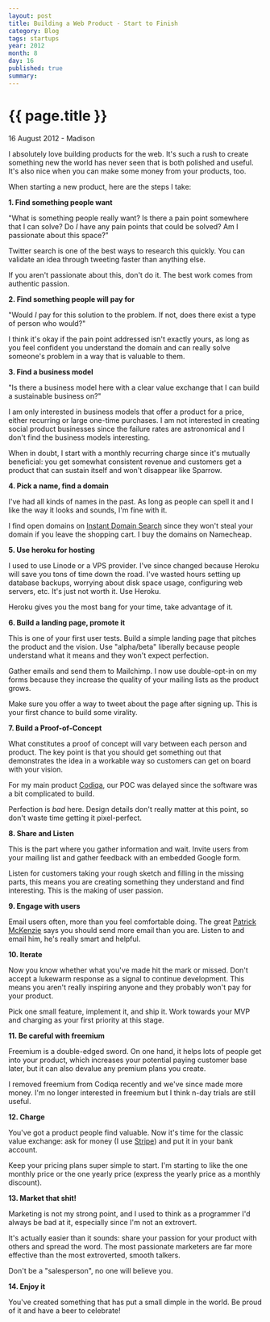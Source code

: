 ```yaml
---
layout: post
title: Building a Web Product - Start to Finish
category: Blog
tags: startups
year: 2012
month: 8
day: 16 
published: true
summary: 
---
```


# {{ page.title }} #

<p class="meta">16 August 2012 - Madison</p>

I absolutely love building products for the web. It's such a rush to create something new the world has never seen that is both polished and useful. It's also nice when you can make some money from your products, too.

When starting a new product, here are the steps I take:

__1. Find something people want__

"What is something people really want? Is there a pain point somewhere that I can solve? Do *I* have any pain points that could be solved? Am I passionate about this space?"

Twitter search is one of the best ways to research this quickly. You can validate an idea through tweeting faster than anything else.

If you aren't passionate about this, don't do it. The best work comes from authentic passion.

__2. Find something people will pay for__

"Would *I* pay for this solution to the problem. If not, does there exist a type of person who would?"

I think it's okay if the pain point addressed isn't exactly yours, as long as you feel confident you understand the domain and can really solve someone's problem in a way that is valuable to them.

__3. Find a business model__

"Is there a business model here with a clear value exchange that I can build a sustainable business on?"

I am only interested in business models that offer a product for a price, either recurring or large one-time purchases. I am not interested in creating social product businesses since the failure rates are astronomical and I don't find the business models interesting.

When in doubt, I start with a monthly recurring charge since it's mutually beneficial: you get somewhat consistent revenue and customers get a product that can sustain itself and won't disappear like Sparrow.

__4. Pick a name, find a domain__

I've had all kinds of names in the past. As long as people can spell it and I like the way it looks and sounds, I'm fine with it. 

I find open domains on [Instant Domain Search](http://instantdomainsearch.com/) since they won't steal your domain if you leave the shopping cart. I buy the domains on Namecheap.

__5. Use heroku for hosting__

I used to use Linode or a VPS provider. I've since changed because Heroku will save you tons of time down the road. I've wasted hours setting up database backups, worrying about disk space usage, configuring web servers, etc. It's just not worth it. Use Heroku.

Heroku gives you the most bang for your time, take advantage of it.

__6. Build a landing page, promote it__

This is one of your first user tests. Build a simple landing page that pitches the product and the vision. Use "alpha/beta" liberally because people understand what it means and they won't expect perfection.

Gather emails and send them to Mailchimp. I now use double-opt-in on my forms because they increase the quality of your mailing lists as the product grows.

Make sure you offer a way to tweet about the page after signing up. This is your first chance to build some virality.

__7. Build a Proof-of-Concept__

What constitutes a proof of concept will vary between each person and product. The key point is that you should get something out that demonstrates the idea in a workable way so customers can get on board with your vision.

For my main product [Codiqa](http://codiqa.com/), our POC was delayed since the software was a bit complicated to build.

Perfection is *bad* here. Design details don't really matter at this point, so don't waste time getting it pixel-perfect.

__8. Share and Listen__

This is the part where you gather information and wait. Invite users from your mailing list and gather feedback with an embedded Google form.

Listen for customers taking your rough sketch and filling in the missing parts, this means you are creating something they understand and find interesting. This is the making of user passion.

__9. Engage with users__

Email users often, more than you feel comfortable doing. The great [Patrick McKenzie](http://www.kalzumeus.com/) says you should send more email than you are. Listen to and email him, he's really smart and helpful.

__10. Iterate__

Now you know whether what you've made hit the mark or missed. Don't accept a lukewarm response as a signal to continue development. This means you aren't really inspiring anyone and they probably won't pay for your product.

Pick one small feature, implement it, and ship it. Work towards your MVP and charging as your first priority at this stage.

__11. Be careful with freemium__

Freemium is a double-edged sword. On one hand, it helps lots of people get into your product, which increases your potential paying customer base later, but it can also devalue any premium plans you create.

I removed freemium from Codiqa recently and we've since made more money. I'm no longer interested in freemium but I think n-day trials are still useful.

__12. Charge__

You've got a product people find valuable. Now it's time for the classic value exchange: ask for money (I use [Stripe](http://stripe.com/)) and put it in your bank account.

Keep your pricing plans super simple to start. I'm starting to like the one monthly price or the one yearly price (express the yearly price as a monthly discount).

__13. Market that shit!__

Marketing is not my strong point, and I used to think as a programmer I'd always be bad at it, especially since I'm not an extrovert.

It's actually easier than it sounds: share your passion for your product with others and spread the word. The most passionate marketers are far more effective than the most extroverted, smooth talkers. 

Don't be a "salesperson", no one will believe you.

__14. Enjoy it__

You've created something that has put a small dimple in the world. Be proud of it and have a beer to celebrate!
